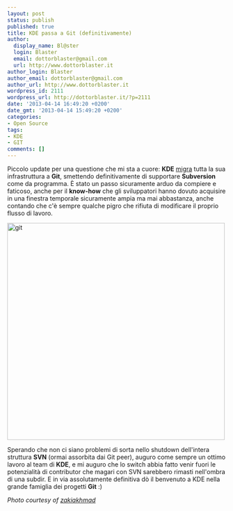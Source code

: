 ```yaml
---
layout: post
status: publish
published: true
title: KDE passa a Git (definitivamente)
author:
  display_name: Bl@ster
  login: Blaster
  email: dottorblaster@gmail.com
  url: http://www.dottorblaster.it
author_login: Blaster
author_email: dottorblaster@gmail.com
author_url: http://www.dottorblaster.it
wordpress_id: 2111
wordpress_url: http://dottorblaster.it/?p=2111
date: '2013-04-14 16:49:20 +0200'
date_gmt: '2013-04-14 15:49:20 +0200'
categories:
- Open Source
tags:
- KDE
- GIT
comments: []
---
```

<p>Piccolo update per una questione che mi sta a cuore: <strong>KDE</strong> <a href="http://sysadmin.kde.org/move-to-git-now/">migra</a> tutta la sua infrastruttura a <strong>Git</strong>, smettendo definitivamente di supportare <strong>Subversion</strong> come da programma. È stato un passo sicuramente arduo da compiere e faticoso, anche per il <strong>know-how</strong> che gli sviluppatori hanno dovuto acquisire in una finestra temporale sicuramente ampia ma mai abbastanza, anche contando che c'è sempre qualche pigro che rifiuta di modificare il proprio flusso di lavoro.</p>
<p><img class="aligncenter" alt="git" src="http://farm9.staticflickr.com/8245/8470840842_6551814933.jpg" width="500" height="500" /></p>
<p>Sperando che non ci siano problemi di sorta nello shutdown dell'intera struttura <strong>SVN</strong> (ormai assorbita dai Git peer), auguro come sempre un ottimo lavoro al team di <strong>KDE</strong>, e mi auguro che lo switch abbia fatto venir fuori le potenzialità di contributor che magari con SVN sarebbero rimasti nell'ombra di una subdir. E in via assolutamente definitiva dò il benvenuto a KDE nella grande famiglia dei progetti <strong>Git</strong> :)</p>
<p><em>Photo courtesy of <a href="http://www.flickr.com/photos/zakiakhmad/8470840842/">zakiakhmad</a></em></p>
